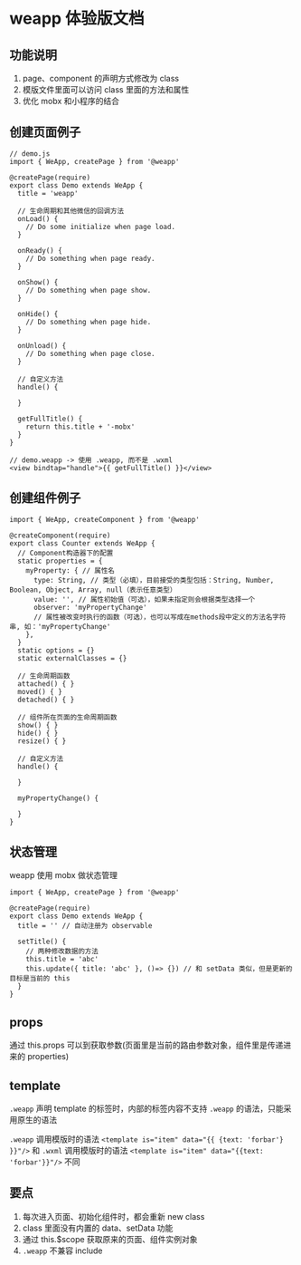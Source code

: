 # weapp 体验版文档

## 功能说明
1. page、component 的声明方式修改为 class
2. 模版文件里面可以访问 class 里面的方法和属性
3. 优化 mobx 和小程序的结合

## 创建页面例子
```
// demo.js
import { WeApp, createPage } from '@weapp'

@createPage(require)
export class Demo extends WeApp {
  title = 'weapp'

  // 生命周期和其他微信的回调方法
  onLoad() {
    // Do some initialize when page load.
  }

  onReady() {
    // Do something when page ready.
  }

  onShow() {
    // Do something when page show.
  }

  onHide() {
    // Do something when page hide.
  }

  onUnload() {
    // Do something when page close.
  }

  // 自定义方法
  handle() {

  }
  
  getFullTitle() {
    return this.title + '-mobx'
  }
}
```

```
// demo.weapp -> 使用 .weapp, 而不是 .wxml
<view bindtap="handle">{{ getFullTitle() }}</view>
```

## 创建组件例子
```
import { WeApp, createComponent } from '@weapp'

@createComponent(require)
export class Counter extends WeApp {
  // Component构造器下的配置
  static properties = {
    myProperty: { // 属性名
      type: String, // 类型（必填），目前接受的类型包括：String, Number, Boolean, Object, Array, null（表示任意类型）
      value: '', // 属性初始值（可选），如果未指定则会根据类型选择一个
      observer: 'myPropertyChange'
      // 属性被改变时执行的函数（可选），也可以写成在methods段中定义的方法名字符串, 如：'myPropertyChange'
    },
  }
  static options = {}
  static externalClasses = {}

  // 生命周期函数
  attached() { }
  moved() { }
  detached() { }
  
  // 组件所在页面的生命周期函数
  show() { }
  hide() { }
  resize() { }
  
  // 自定义方法
  handle() {
  
  }
  
  myPropertyChange() {
  
  }
}

```

## 状态管理
weapp 使用 mobx 做状态管理

```
import { WeApp, createPage } from '@weapp'

@createPage(require)
export class Demo extends WeApp {
  title = '' // 自动注册为 observable
  
  setTitle() {
    // 两种修改数据的方法
    this.title = 'abc'
    this.update({ title: 'abc' }, ()=> {}) // 和 setData 类似，但是更新的目标是当前的 this
  }
}
```

## props 
通过 this.props 可以到获取参数(页面里是当前的路由参数对象，组件里是传递进来的 properties)

## template
`.weapp` 声明 template 的标签时，内部的标签内容不支持 `.weapp` 的语法，只能采用原生的语法

`.weapp` 调用模版时的语法 `<template is="item" data="{{ {text: 'forbar'} }}"/>` 和 `.wxml` 调用模版时的语法 `<template is="item" data="{{text: 'forbar'}}"/>` 不同

## 要点
1. 每次进入页面、初始化组件时，都会重新 new class
2. class 里面没有内置的 data、setData 功能
3. 通过 this.$scope 获取原来的页面、组件实例对象
4. `.weapp` 不兼容 include
